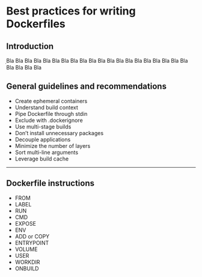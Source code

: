 # Best practices for writing Dockerfiles

## Introduction
ฺBla Bla Bla Bla Bla Bla Bla Bla Bla Bla Bla Bla
Bla Bla Bla Bla Bla Bla Bla Bla Bla Bla Bla Bla

## General guidelines and recommendations
- Create ephemeral containers 
- Understand build context
- Pipe Dockerfile through stdin 
- Exclude with .dockerignore 
- Use multi-stage builds
- Don’t install unnecessary packages 
- Decouple applications
- Minimize the number of layers
- Sort multi-line arguments
- Leverage build cache
-----------------------------
## Dockerfile instructions
- FROM 
- LABEL
- RUN 
- CMD
- EXPOSE
- ENV
- ADD or COPY
- ENTRYPOINT
- VOLUME 
- USER
- WORKDIR 
- ONBUILD